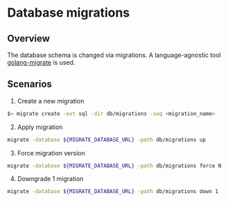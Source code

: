 # Database migrations

## Overview

The database schema is changed via migrations. 
A language-agnostic tool [golang-migrate](https://github.com/golang-migrate/migrate) is used.

## Scenarios

1. Create a new migration

```bash
$> migrate create -ext sql -dir db/migrations -seq <migration_name>
```

2. Apply migration

```bash
migrate -database ${MIGRATE_DATABASE_URL} -path db/migrations up
```

3. Force migration version

```bash
migrate -database ${MIGRATE_DATABASE_URL} -path db/migrations force N
```

4. Downgrade 1 migration

```bash
migrate -database ${MIGRATE_DATABASE_URL} -path db/migrations down 1
```